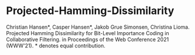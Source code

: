 # Projected-Hamming-Dissimilarity

Christian Hansen\*, Casper Hansen\*, Jakob Grue Simonsen, Christina Lioma. Projected Hamming Dissimilarity for Bit-Level Importance Coding in Collaborative Filtering. in Proceedings of the Web Conference 2021 (WWW'21). \* denotes equal contribution.
